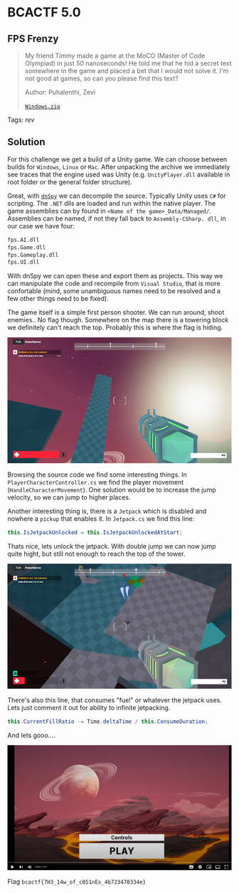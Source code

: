 # BCACTF 5.0

## FPS Frenzy

> My friend Timmy made a game at the MoCO (Master of Code Olympiad) in just 50 nanoseconds! He told me that he hid a secret text somewhere in the game and placed a bet that I would not solve it. I'm not good at games, so can you please find this text?
> 
> Author: Puhalenthi, Zevi
> 
> [`Windows.zip`](Windows.zip)

Tags: _rev_

## Solution
For this challenge we get a build of a Unity game. We can choose between builds for `Windows`, `Linux` or `Mac`. After unpacking the archive we immediately see traces that the engine used was Unity (e.g. `UnityPlayer.dll` available in root folder or the general folder structure).

Great, with [`dnSpy`](https://github.com/dnSpy/dnSpy) we can decompile the source. Typically Unity uses `C#` for scripting. The `.NET` dlls are loaded and run within the native player. The game assemblies can by found in `<Name of the game>_Data/Managed/`. Assemblies can be named, if not they fall back to `Assembly-CSharp. dll`, in our case we have four:

```bash
fps.AI.dll
fps.Game.dll
fps.Gameplay.dll
fps.UI.dll
```

With dnSpy we can open these and export them as projects. This way we can manipulate the code and recompile from `Visual Studio`, that is more confortable (mind, some unambiguous names need to be resolved and a few other things need to be fixed).

The game itself is a simple first person shooter. We can run around, shoot enemies.. No flag though. Somewhere on the map there is a towering block we definitely can't reach the top. Probably this is where the flag is hiding.

![](game.png)

Browsing the source code we find some interesting things. In `PlayerCharacterController.cs` we find the player movement (`HandleCharacterMovement`). One solution would be to increase the jump velocity, so we can jump to higher places.

Another interesting thing is, there is a `Jetpack` which is disabled and nowhere a `pickup` that enables it. In `Jetpack.cs` we find this line:

```cs
this.IsJetpackUnlocked = this.IsJetpackUnlockedAtStart;
```

Thats nice, lets unlock the jetpack. With double jump we can now jump quite hight, but still not enough to reach the top of the tower.

![](jetpack.png)

There's also this line, that consumes "fuel" or whatever the jetpack uses. Lets just comment it out for ability to infinite jetpacking.

```cs
this.CurrentFillRatio -= Time.deltaTime / this.ConsumeDuration;
```

And lets gooo....

[![](jetpack1.png)](https://www.youtube.com/watch?v=vB2Ti9sKq10)

Flag `bcactf{7H3_14w_of_c0S1nEs_4b723470334e}`